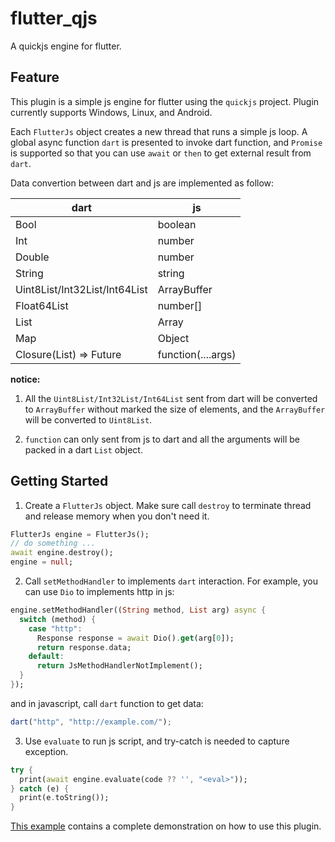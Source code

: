 <!--
 * @Description: 
 * @Author: ekibun
 * @Date: 2020-08-08 08:16:50
 * @LastEditors: ekibun
 * @LastEditTime: 2020-08-26 23:02:05
-->
# flutter_qjs

A quickjs engine for flutter.

## Feature

This plugin is a simple js engine for flutter using the `quickjs` project. Plugin currently supports Windows, Linux, and Android.

Each `FlutterJs` object creates a new thread that runs a simple js loop. A global async function `dart` is presented to invoke dart function, and `Promise` is supported so that you can use `await` or `then` to get external result from `dart`. 

Data convertion between dart and js are implemented as follow:

| dart | js |
| --- | --- |
| Bool | boolean |
| Int | number |
| Double | number |
| String | string |
| Uint8List/Int32List/Int64List | ArrayBuffer |
| Float64List | number[] |
| List | Array |
| Map | Object |
| Closure(List) => Future | function(....args) |

**notice:**
1. All the `Uint8List/Int32List/Int64List` sent from dart will be converted to `ArrayBuffer` without marked the size of elements, and the `ArrayBuffer` will be converted to `Uint8List`.

2. `function` can only sent from js to dart and all the arguments will be packed in a dart `List` object.

## Getting Started

1. Create a `FlutterJs` object. Make sure call `destroy` to terminate thread and release memory when you don't need it.

```dart
FlutterJs engine = FlutterJs();
// do something ...
await engine.destroy();
engine = null;
```

2. Call `setMethodHandler` to implements `dart` interaction. For example, you can use `Dio` to implements http in js:

```dart
engine.setMethodHandler((String method, List arg) async {
  switch (method) {
    case "http":
      Response response = await Dio().get(arg[0]);
      return response.data;
    default:
      return JsMethodHandlerNotImplement();
  }
});
```

and in javascript, call `dart` function to get data:

```javascript
dart("http", "http://example.com/");
```

3. Use `evaluate` to run js script, and try-catch is needed to capture exception.

```dart
try {
  print(await engine.evaluate(code ?? '', "<eval>"));
} catch (e) {
  print(e.toString());
}
```

[This example](example/lib/test.dart) contains a complete demonstration on how to use this plugin.

